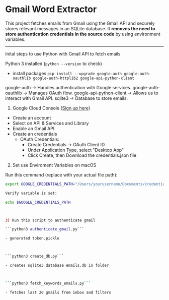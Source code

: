 # Gmail Word Extractor


This project fetches emails from Gmail using the Gmail API and securely stores relevant messages in an SQLite database. It **removes the need to store authentication credentials in the source code** by using environment variables.

---

Inital steps to use Python with Gmail API to fetch emails

Python 3 installed (`python --version` to check)

- install packages
```pip install --upgrade google-auth google-auth-oauthlib google-auth-httplib2 google-api-python-client```

google-auth → Handles authentication with Google services.
google-auth-oauthlib → Manages OAuth flow.
google-api-python-client → Allows us to interact with Gmail API.
sqlite3 → Database to store emails.

1) Google Cloud Console ([Sign up here](https://console.cloud.google.com/))
- Create an account
- Select on API & Services and Library 
- Enable an Gmail API
- Create an credentials 
    - OAuth Credentials:
        - Create Credentials → OAuth Client ID
        - Under Application Type, select "Desktop App"
        - Click Create, then Download the credentials.json file



2) Set use Enviroment Variables on macOS 

Run this command (replace with your actual file path):

   ```bash
   export GOOGLE_CREDENTIALS_PATH="/Users/yourusername/Documents/credentials.json"```

Verify variable is set:

echo $GOOGLE_CREDENTIALS_PATH



3) Run this script to authenticate gmail

```python3 authenticate_gmail.py```

- generated token.pickle



```python3 create_db.py```

- creates sqlite3 database emails.db in folder



```python3 fetch_keywords_emails.py```

- fetches last 20 gmails from inbox and filters


